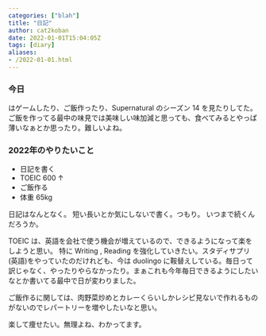 ```yaml
---
categories: ["blah"]
title: "日記"
author: cat2koban
date: 2022-01-01T15:04:05Z
tags: [diary]
aliases:
- /2022-01-01.html
---
```



### 今日

はゲームしたり、ご飯作ったり、Supernatural のシーズン 14 を見たりしてた。
ご飯を作ってる最中の味見では美味しい味加減と思っても、食べてみるとやっぱ薄いなぁとか思ったり。難しいよね。

### 2022年のやりたいこと

- 日記を書く
- TOEIC 600 ↑
- ご飯作る
- 体重 65kg

日記はなんとなく。
短い長いとか気にしないで書く。つもり。
いつまで続くんだろうか。

TOEIC は、英語を会社で使う機会が増えているので、できるようになって楽をしようと思い。
特に Writing , Reading を強化していきたい。スタディサプリ(英語)をやっていたのだけれども、今は duolingo に鞍替えしている。毎日って訳じゃなく、やったりやらなかったり。まぁこれも今年毎日できるようにしたいなとか書いてる最中で日が変わりました。

ご飯作るに関しては、肉野菜炒めとカレーくらいしかレシピ見ないで作れるものがないのでレパートリーを増やしたいなと思い。

楽して痩せたい。無理よね、わかってます。

